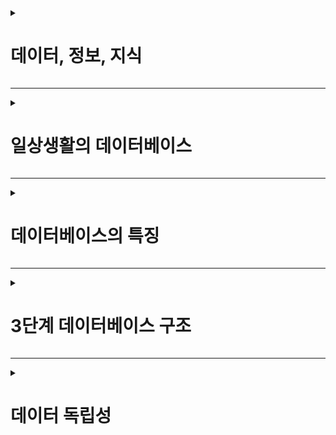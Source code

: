 <details>
    <summary><h1>데이터, 정보, 지식</h1></summary>
    
### 데이터 : 관찰의 결과로 나타난 정량적 혹은 정상적인 실제 값

### 정보 : 데이터에 의미를 부여한 것

### 지식 : 사물이나 현상에 대한 이해
</details>
<hr>
<details>
    <summary><h1>일상생활의 데이터베이스</h1></summary>
    
### 데이터베이스 : 조직에 필요한 정보를 얻기 위해 논리적으로 연관된 데이터를 모아 구조적으로 통합해 놓은 것

* 데이터베이스 시스템은 데이터의 검색과 변경 작업을 주로 수행함

* 변경이란 시간에 따라 변하는 데이터 값을 데이터베이스에 반영하기 위해 수행하는 삽입, 삭제, 수정 등의 작업을 말함

### 통합된 데이터(integrated data)

* 데이터를 통합하는 개념으로, 각자 사용하던 데이터의 중복을 최소화하여 중복으로 인한 데이터 불일치 현상을 제거

### 저장된 데이터(stored data)

* 문서로 보관된 데이터가 아니라 디스크, 테이프 같은 컴퓨터 저장장치에 저장된 데이러를 의미

### 운영데어터(operational data)

* 조직의 목적을 위해 사용되는 데이터를 의미한다. 즉 업무를 위한 검색을 할 목적으로 저장된 데이터

### 공용 데이터(shared data)

* 한 사람 또는 한 업무를 위해 사용되는 데이터가 아니라 공동으로 사용되는 데이터를 의미
</details>
<hr>
<details>
    <summary><h1>데이터베이스의 특징</h1></summary>
    
### 실시간 접근성(real time accessibility)

* 데이터베이스는 실시간으로 서비스, 사용자가 데이터를 요쳥하면 몇 시간이나 몇 일 뒤에 결과를 전송하는 것이 아니라 수 초 내에 결과를 서비스

### 계속적인 변화(continuous change)

* 데이터베이스에 저장된 내용은 어느 한 순간의 상태를 나타내지만, 데이터 값은 시간에 따라 항상 바뀜. 데이터베이스는 삽입(insert), 삭제(delete), 수정(update) 등의 작업을 톡하여 바뀐 데이터 값을 저장

### 동시 공유(consurrent sharing)

* 데이터베이스는 서로 다른 업무 또는 여러 사용자에게 동시에 공유동시(concurrent)는 병행이라고도 하며, 데이터베이스에 접근하는 프로그램이 여러 개 있다는 의미

### 내용에 따른 참조(reference by content)

* 데이터베이스에 저장된 데이터는 데이터의 물리적인 위치가 아니라 데이터 값에 따라 참조
</details>
<hr>
<details>
    <summary><h1>3단계 데이터베이스 구조</h1></summary>
    
### 외부 스키마

* 일반 사용자나 응용 프로그래머가 접근하는 계층, 전체 데이터베이스 중에서 하나의 논리적인 부분을 의미

* 여러 개의 외부 스키마(external cshema)가 있을 수 있음

* 서브 스키마(sub schema)라고도 하며, 뷰(view)의 개념임

### 개념 스키마

* 전체 데이터베이스의 정의를 의미

* 통합 조직별로 하나만 존재하며 DBA가 관리함

* 하나의 데이터베이스에는 하나의 개념 스키마(conceptual schema)가 있음

### 내부 스키마

* 물리적 저장 장치에 데이터베이스가 실제로 저장되는 방법의 표현

* 내부 스키마(intenal schema)는 하나

* 인덱스, 데이터 레코드이 배치 방법, 데이터 압축 등에 관한 사항이 포함됨

### 외부/개념 매핑

* 사용자의 외부 스키마와 개념 스키마 간의 매핑(사상)

* 외부 스키마의 뎅터가 개념 스키마의 어느 부분에 해당되는지 대응시킴

### 개념/내부 매핑

* 개념 스키마의 데이터가 내부 스키마의 물리적 장치 어대에 어떤 방법으로 저장되는지 대응시킴
</details>
<hr>
<details>
    <summary><h1>데이터 독립성</h1></summary>
    
### 논리적 데이터 독립성(logical data independence)

* 외부 단계(외부 스키마)와 개념 단계(개념 스키마) 사이의 독립성

* 개념 스키마가 변경되어도 외부 스키마에는 영향을 미치지 않도록 지원

* 논리적 구조가 변경되어도 응용 프로그램에는 영향이 없도록 하는 개념

* 개념 스키마의 테이블을 생성하거나 변경하여도 외부 스키마가 직접 다루는 테이블이 아니면 영향이 없음
</details>
